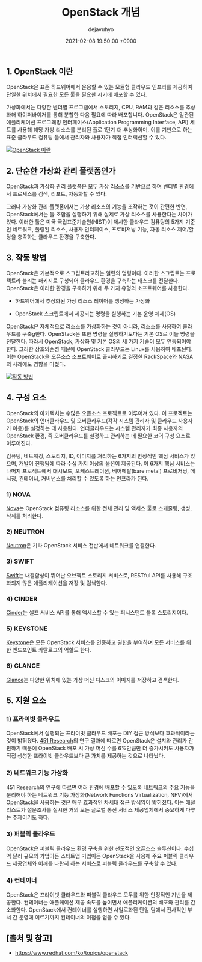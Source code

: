 ﻿---
title: OpenStack 개념
author: dejavuhyo
date: 2021-02-08 19:50:00 +0900
categories: [Application, CloudComputing]
tags: [openstack-concept, openstack, openstack-개념]
---

## 1. OpenStack 이란
OpenStack은 표준 하드웨어에서 운용할 수 있는 모듈형 클라우드 인프라를 제공하여 단일한 위치에서 필요한 모든 툴을 필요한 시기에 배포할 수 있다.

가상화에서는 다양한 벤더별 프로그램에서 스토리지, CPU, RAM과 같은 리소스를 추상화해 하이퍼바이저를 통해 분할한 다음 필요에 따라 배포합니다. OpenStack은 일관된 애플리케이션 프로그래밍 인터페이스(Application Programming Interface, API) 세트를 사용해 해당 가상 리소스를 분리된 풀로 1단계 더 추상화하며, 이를 기반으로 하는 표준 클라우드 컴퓨팅 툴에서 관리자와 사용자가 직접 인터랙션할 수 있다.

[![OpenStack 이란](https://i.ytimg.com/vi_webp/9-br7qDuuK4/sddefault.webp)](https://www.youtube.com/watch?v=9-br7qDuuK4&feature=emb_logo)

## 2. 단순한 가상화 관리 플랫폼인가
OpenStack과 가상화 관리 플랫폼은 모두 가상 리소스를 기반으로 하며 벤더별 환경에서 프로세스를 검색, 리포트, 자동화할 수 있다.

그러나 가상화 관리 플랫폼에서는 가상 리소스의 기능을 조작하는 것이 간편한 반면, OpenStack에서는 툴 조합을 실행하기 위해 실제로 가상 리소스를 사용한다는 차이가 있다. 이러한 툴은 미국 국립표준기술원(NIST)이 제시한 클라우드 컴퓨팅의 5가지 기준인 네트워크, 풀링된 리소스, 사용자 인터페이스, 프로비저닝 기능, 자동 리소스 제어/할당을 충족하는 클라우드 환경을 구축한다.

## 3. 작동 방법
OpenStack은 기본적으로 스크립트라고하는 일련의 명령이다. 이러한 스크립트는 프로젝트라 불리는 패키지로 구성되어 클라우드 환경을 구축하는 태스크를 전달한다. OpenStack은 이러한 환경을 구축하기 위해 두 가지 유형의 소프트웨어를 사용한다.

* 하드웨어에서 추상화된 가상 리소스 레이어를 생성하는 가상화

* OpenStack 스크립트에서 제공되는 명령을 실행하는 기본 운영 체제(OS)

OpenStack은 자체적으로 리소스를 가상화하는 것이 아니라, 리소스를 사용하여 클라우드를 구축g한다. OpenStack은 또한 명령을 실행하기보다는 기본 OS로 이들 명령을 전달한다. 따라서 OpenStack, 가상화 및 기본 OS의 세 가지 기술이 모두 연동되어야 한다. 그러한 상호의존성 때문에 OpenStack 클라우드는 Linux를 사용하여 배포된다. 이는 OpenStack을 오픈소스 소프트웨어로 출시하기로 결정한 RackSpace와 NASA의 사례에도 영향을 미쳤다.

[![작동 방법](https://i.ytimg.com/vi_webp/Ir05ZGX4IT4/sddefault.webp)](https://www.youtube.com/watch?v=Ir05ZGX4IT4&feature=emb_logo)

## 4. 구성 요소
OpenStack의 아키텍처는 수많은 오픈소스 프로젝트로 이루어져 있다. 이 프로젝트는 OpenStack의 언더클라우드 및 오버클라우드(각각 시스템 관리자 및 클라우드 사용자가 이용)를 설정하는 데 사용된다. 언더클라우드는 시스템 관리자가 최종 사용자의 OpenStack 환경, 즉 오버클라우드를 설정하고 관리하는 데 필요한 코어 구성 요소로 이루어진다.

컴퓨팅, 네트워킹, 스토리지, ID, 이미지를 처리하는 6가지의 안정적인 핵심 서비스가 있으며, 개발이 진행됨에 따라 수십 가지 이상의 옵션이 제공된다. 이 6가지 핵심 서비스는 나머지 프로젝트에서 대시보드, 오케스트레이션, 베어메탈(bare metal) 프로비저닝, 메시징, 컨테이너, 거버넌스를 처리할 수 있도록 하는 인프라가 된다.

### 1) NOVA
[Nova](https://www.openstack.org/software/releases/ocata/components/nova)는 OpenStack 컴퓨팅 리소스를 위한 전체 관리 및 액세스 툴로 스케줄링, 생성, 삭제를 처리한다.

### 2) NEUTRON
[Neutron](https://www.openstack.org/software/releases/ocata/components/neutron)은 기타 OpenStack 서비스 전반에서 네트워크를 연결한다.

### 3) SWIFT
[Swift](https://www.openstack.org/software/releases/ocata/components/swift)는 내결함성이 뛰어난 오브젝트 스토리지 서비스로, RESTful API를 사용해 구조화되지 않은 애플리케이션을 저장 및 검색한다.

### 4) CINDER
[Cinder](https://www.openstack.org/software/releases/ocata/components/cinder)는 셀프 서비스 API를 통해 액세스할 수 있는 퍼시스턴트 블록 스토리지이다.

### 5) KEYSTONE
[Keystone](https://www.openstack.org/software/releases/ocata/components/keystone)은 모든 OpenStack 서비스를 인증하고 권한을 부여하며 모든 서비스를 위한 엔드포인트 카탈로그의 역할도 한다.

### 6) GLANCE
[Glance](https://www.openstack.org/software/releases/ocata/components/glance)는 다양한 위치에 있는 가상 머신 디스크의 이미지를 저장하고 검색한다.

## 5. 지원 요소

### 1) 프라이빗 클라우드
OpenStack에서 실행되는 프라이빗 클라우드 배포는 DIY 접근 방식보다 효과적이라는 것이 밝혀졌다. [451 Research](https://www.redhat.com/ko/resources/openstack-use-case-private-cloud)의 연구 결과에 따르면 OpenStack은 설치와 관리가 간편하기 때문에 OpenStack 배포 시 가상 머신 수를 6%만큼만 더 증가시켜도 사용자가 직접 생성한 프라이빗 클라우드보다 큰 가치를 제공하는 것으로 나타났다.

### 2) 네트워크 기능 가상화
451 Research의 연구에 따르면 여러 환경에 배포할 수 있도록 네트워크의 주요 기능을 분리해야 하는 네트워크 기능 가상화(Network Functions Virtualization, NFV)에서 OpenStack을 사용하는 것은 매우 효과적인 차세대 접근 방식임이 밝혀졌다. 이는 애널리스트가 설문조사를 실시한 거의 모든 글로벌 통신 서비스 제공업체에서 중요하게 다루는 주제이기도 하다.

### 3) 퍼블릭 클라우드
OpenStack은 퍼블릭 클라우드 환경 구축을 위한 선도적인 오픈소스 솔루션이다. 수십억 달러 규모의 기업이든 스타트업 기업이든 OpenStack을 사용해 주요 퍼블릭 클라우드 제공업체와 어깨를 나란히 하는 서비스로 퍼블릭 클라우드를 구축할 수 있다.

### 4) 컨테이너
OpenStack은 프라이빗 클라우드와 퍼블릭 클라우드 모두를 위한 안정적인 기반을 제공한다. 컨테이너는 애플케이션 제공 속도를 높이면서 애플리케이션의 배포와 관리를 간소화한다. OpenStack에서 컨테이너를 실행하면 사일로화된 단일 팀에서 전사적인 부서 간 운영에 이르기까지 컨테이너의 이점을 얻을 수 있다.

## [출처 및 참고]
* <https://www.redhat.com/ko/topics/openstack>
